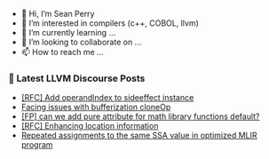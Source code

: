 - 👋 Hi, I’m Sean Perry
- 👀 I’m interested in compilers (c++, COBOL, llvm)
- 🌱 I’m currently learning ...
- 💞️ I’m looking to collaborate on ...
- 📫 How to reach me ...

<!---
s66perry/s66perry is a ✨ special ✨ repository because its `README.md` (this file) appears on your GitHub profile.
You can click the Preview link to take a look at your changes.
--->
### 📕 Latest LLVM Discourse Posts

<!-- DISCOURSE-LLVM:START -->
- [[RFC] Add operandIndex to sideeffect instance](https://discourse.llvm.org/t/rfc-add-operandindex-to-sideeffect-instance/79243#post_13)
- [Facing issues with bufferization cloneOp](https://discourse.llvm.org/t/facing-issues-with-bufferization-cloneop/78250#post_2)
- [[FP] can we add pure attribute for math library functions default?](https://discourse.llvm.org/t/fp-can-we-add-pure-attribute-for-math-library-functions-default/79459#post_10)
- [[RFC] Enhancing location information](https://discourse.llvm.org/t/rfc-enhancing-location-information/79650#post_5)
- [Repeated assignments to the same SSA value in optimized MLIR program](https://discourse.llvm.org/t/repeated-assignments-to-the-same-ssa-value-in-optimized-mlir-program/79670#post_3)
<!-- DISCOURSE-LLVM:END -->
